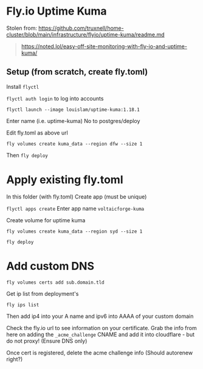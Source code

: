 
# Fly.io Uptime Kuma

Stolen from: https://github.com/truxnell/home-cluster/blob/main/infrastructure/flyio/uptime-kuma/readme.md
> https://noted.lol/easy-off-site-monitoring-with-fly-io-and-uptime-kuma/

## Setup (from scratch, create fly.toml)

Install `flyctl`

`flyctl auth login`
to log into accounts

`flyctl launch --image louislam/uptime-kuma:1.18.1`

Enter name (i.e. uptime-kuma)
No to postgres/deploy

Edit fly.toml as above url

```fly volumes create kuma_data --region dfw --size 1```

Then `fly deploy`

# Apply existing fly.toml

In this folder (with fly.toml)
Create app (must be unique)

`flyctl apps create`
Enter app name `voltaicforge-kuma`

Create volume for uptime kuma

`fly volumes create kuma_data --region syd --size 1`

`fly deploy`


# Add custom DNS

`fly volumes certs add sub.domain.tld`

Get ip list from  deployment's

`fly ips list`

Then add ip4 into your A name and ipv6 into AAAA of your custom domain

Check the fly.io url to see information on your certificate.  Grab the info from here on adding the `_acme_challenge` CNAME and add it into cloudflare - but do not proxy! (Ensure DNS only)

Once cert is registered, delete the acme challenge info (Should autorenew right?)
